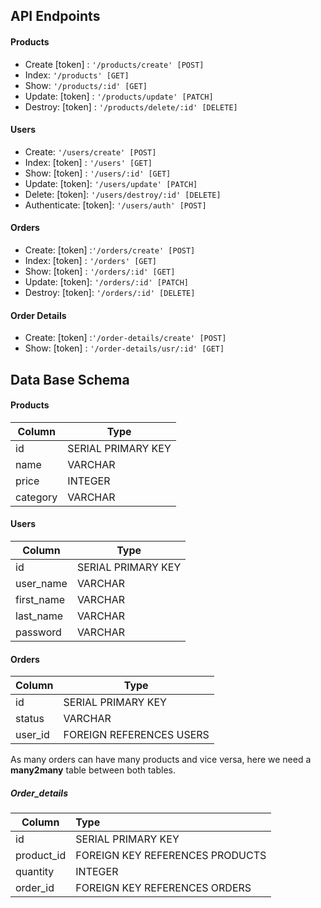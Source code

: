 ## API Endpoints
#### Products
- Create [token] : `'/products/create' [POST]`
- Index: `'/products' [GET]`
- Show: `'/products/:id' [GET]`
- Update: [token] : `'/products/update' [PATCH]`
- Destroy: [token] : `'/products/delete/:id' [DELETE]`

#### Users
- Create: `'/users/create' [POST]`
- Index: [token] : `'/users' [GET]`
- Show: [token] : `'/users/:id' [GET]`
- Update: [token]: `'/users/update' [PATCH]`
- Delete: [token]: `'/users/destroy/:id' [DELETE]`
- Authenticate: [token]: `'/users/auth' [POST]`
#### Orders
- Create: [token] :`'/orders/create' [POST]`
- Index: [token] : `'/orders' [GET]`
- Show: [token] : `'/orders/:id' [GET]`
- Update: [token]: `'/orders/:id' [PATCH]`
- Destroy: [token]: `'/orders/:id' [DELETE]`
#### Order Details
- Create: [token] :`'/order-details/create' [POST]`
- Show: [token] : `'/order-details/usr/:id' [GET]`

## Data Base Schema
#### Products

| Column        | Type               |
| --------------|--------------------|
| id            | SERIAL PRIMARY KEY |
| name          | VARCHAR            |
| price         | INTEGER            |
| category      | VARCHAR            |

#### Users

| Column         | Type               |
| ---------------|--------------------|
| id             | SERIAL PRIMARY KEY |
| user_name      | VARCHAR 
| first_name     | VARCHAR            |
| last_name      | VARCHAR            |
| password       | VARCHAR            |

#### Orders

| Column         | Type                            | 
| ---------------|---------------------------------|
| id             | SERIAL PRIMARY KEY              |
| status         | VARCHAR                         |
| user_id        | FOREIGN REFERENCES USERS        |


As many orders can have many products and vice versa,
here we need a **many2many** table between both tables. 

##### Order_details

| Column        | Type                           |
|---------------|:-------------------------------|
| id            | SERIAL PRIMARY KEY             |
| product_id    | FOREIGN KEY REFERENCES PRODUCTS|
| quantity      | INTEGER                        |
| order_id      | FOREIGN KEY REFERENCES ORDERS  |

